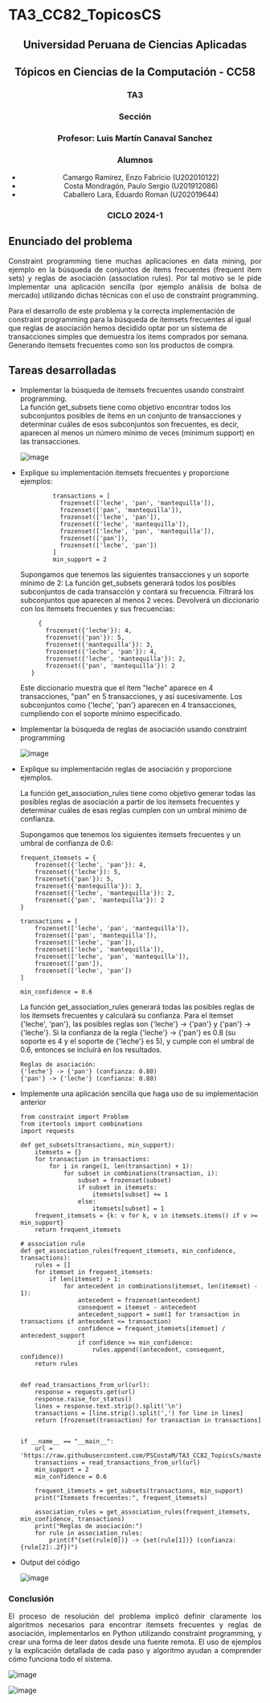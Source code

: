 # TA3_CC82_TopicosCS

 <h2 align="center">Universidad Peruana de Ciencias Aplicadas</h2>
<h2 align="center">Tópicos en Ciencias de la Computación - CC58</h2>
 
<h3 align="center"> TA3 </h3>
 
<h3 align="center"> Sección</h3>
<h3 align="center"> Profesor: Luis Martín Canaval Sanchez</h3>
<h3 align="center"> Alumnos</h3>
 <ul>
   <li align="center">Camargo Ramírez, Enzo Fabricio (U202010122)</li>
   <li align="center">Costa Mondragón, Paulo Sergio (U201912086)</li>
   <li align="center">Caballero Lara, Eduardo Roman (U202019644)</li>
 </ul>
 
 
 <h3 align="center">CICLO 2024-1</h3>

## Enunciado del problema

<p align="justify">
Constraint programming tiene muchas aplicaciones en data mining, por ejemplo en la búsqueda de conjuntos de ítems frecuentes (frequent item sets) y reglas de asociación (association rules). Por tal motivo se le pide implementar una aplicación sencilla (por ejemplo análisis de bolsa de mercado) utilizando dichas técnicas con el uso de constraint programming.

Para el desarrollo de este problema y la correcta implementación de constraint programming para la búsqueda de itemsets frecuentes al igual que reglas de asociación hemos decidido optar por un sistema de transacciones simples que demuestra los items comprados por semana. Generando itemsets frecuentes como son los productos de compra.
</p>

## Tareas desarrolladas

<p align="justify">
<ul>
  <li> Implementar la búsqueda de itemsets frecuentes usando constraint programming. </li>
 La función get_subsets tiene como objetivo encontrar todos los subconjuntos posibles de ítems en un conjunto de transacciones y determinar cuáles de esos subconjuntos son frecuentes, es decir, aparecen al menos un número mínimo de veces (minimum support) en las transacciones.

 
  ![image](https://github.com/PSCostaM/TA3_CC82_TopicsCs/assets/48858434/7cb4f34b-2167-4615-bae5-84c820ecdcfd) 

  <li>Explique su implementación itemsets frecuentes y proporcione ejemplos:</li>
  
  ```
           transactions = [
             frozenset(['leche', 'pan', 'mantequilla']),
             frozenset(['pan', 'mantequilla']),
             frozenset(['leche', 'pan']),
             frozenset(['leche', 'mantequilla']),
             frozenset(['leche', 'pan', 'mantequilla']),
             frozenset(['pan']),
             frozenset(['leche', 'pan'])
           ]
           min_support = 2
  ```
  Supongamos que tenemos las siguientes transacciones y un soporte mínimo de 2:
  La función get_subsets generará todos los posibles subconjuntos de cada transacción y contará su frecuencia. Filtrará los subconjuntos que aparecen al menos 2 veces.
  Devolverá un diccionario con los itemsets frecuentes y sus frecuencias:
  ```
       {
         frozenset({'leche'}): 4,
         frozenset({'pan'}): 5,
         frozenset({'mantequilla'}): 3,
         frozenset({'leche', 'pan'}): 4,
         frozenset({'leche', 'mantequilla'}): 2,
         frozenset({'pan', 'mantequilla'}): 2
     }
  ```
  Este diccionario muestra que el ítem "leche" aparece en 4 transacciones, "pan" en 5 transacciones, y así sucesivamente. Los subconjuntos como {'leche', 'pan'} aparecen en 4 transacciones, cumpliendo con el soporte mínimo especificado.

  <li> Implementar la búsqueda de reglas de asociación usando constraint
programming </li>

![image](https://github.com/PSCostaM/TA3_CC82_TopicsCs/assets/48858434/96ff3195-42b9-4ba7-be82-b1e2877b9d74)

<li>Explique su implementación reglas de asociación y proporcione ejemplos.</li>

La función get_association_rules tiene como objetivo generar todas las posibles reglas de asociación a partir de los itemsets frecuentes y determinar cuáles de esas reglas cumplen con un umbral mínimo de confianza.

Supongamos que tenemos los siguientes itemsets frecuentes y un umbral de confianza de 0.6:

```
frequent_itemsets = {
    frozenset({'leche', 'pan'}): 4,
    frozenset({'leche'}): 5,
    frozenset({'pan'}): 5,
    frozenset({'mantequilla'}): 3,
    frozenset({'leche', 'mantequilla'}): 2,
    frozenset({'pan', 'mantequilla'}): 2
}

transactions = [
    frozenset(['leche', 'pan', 'mantequilla']),
    frozenset(['pan', 'mantequilla']),
    frozenset(['leche', 'pan']),
    frozenset(['leche', 'mantequilla']),
    frozenset(['leche', 'pan', 'mantequilla']),
    frozenset(['pan']),
    frozenset(['leche', 'pan'])
]

min_confidence = 0.6
```

La función get_association_rules generará todas las posibles reglas de los itemsets frecuentes y calculará su confianza.
Para el itemset {'leche', 'pan'}, las posibles reglas son {'leche'} -> {'pan'} y {'pan'} -> {'leche'}.
Si la confianza de la regla {'leche'} -> {'pan'} es 0.8 (su soporte es 4 y el soporte de {'leche'} es 5), y cumple con el umbral de 0.6, entonces se incluirá en los resultados.

```
Reglas de asociación:
{'leche'} -> {'pan'} (confianza: 0.80)
{'pan'} -> {'leche'} (confianza: 0.80)
```

<li>Implemente una aplicación sencilla que haga uso de su implementación
anterior</li>

```
from constraint import Problem
from itertools import combinations
import requests

def get_subsets(transactions, min_support):
    itemsets = {}
    for transaction in transactions:
        for i in range(1, len(transaction) + 1):
            for subset in combinations(transaction, i):
                subset = frozenset(subset)
                if subset in itemsets:
                    itemsets[subset] += 1
                else:
                    itemsets[subset] = 1
    frequent_itemsets = {k: v for k, v in itemsets.items() if v >= min_support}
    return frequent_itemsets

# association rule
def get_association_rules(frequent_itemsets, min_confidence, transactions):
    rules = []
    for itemset in frequent_itemsets:
        if len(itemset) > 1:
            for antecedent in combinations(itemset, len(itemset) - 1):
                antecedent = frozenset(antecedent)
                consequent = itemset - antecedent
                antecedent_support = sum(1 for transaction in transactions if antecedent <= transaction)
                confidence = frequent_itemsets[itemset] / antecedent_support
                if confidence >= min_confidence:
                    rules.append((antecedent, consequent, confidence))
    return rules


def read_transactions_from_url(url):
    response = requests.get(url)
    response.raise_for_status()
    lines = response.text.strip().split('\n')
    transactions = [line.strip().split(',') for line in lines]
    return [frozenset(transaction) for transaction in transactions]


if __name__ == "__main__":
    url = 'https://raw.githubusercontent.com/PSCostaM/TA3_CC82_TopicsCs/master/transactions.txt'
    transactions = read_transactions_from_url(url)
    min_support = 2
    min_confidence = 0.6

    frequent_itemsets = get_subsets(transactions, min_support)
    print("Itemsets frecuentes:", frequent_itemsets)

    association_rules = get_association_rules(frequent_itemsets, min_confidence, transactions)
    print("Reglas de asociación:")
    for rule in association_rules:
        print(f"{set(rule[0])} -> {set(rule[1])} (confianza: {rule[2]:.2f})")
```

<li>Output del código</li>

![image](https://github.com/PSCostaM/TA3_CC82_TopicsCs/assets/48858434/ba4edd0c-9ebe-4eb8-9a20-482b3a590f86)

</ul>
</p>

### Conclusión

<p align="justify">
 El proceso de resolución del problema implicó definir claramente los algoritmos necesarios para encontrar itemsets frecuentes y reglas de asociación, implementarlos en Python utilizando constraint programming, y crear una forma de leer datos desde una fuente remota. El uso de ejemplos y la explicación detallada de cada paso y algoritmo ayudan a comprender cómo funciona todo el sistema.
</p>

![image](https://github.com/PSCostaM/TA3_CC82_TopicsCs/assets/48858434/0254c27d-9653-47f1-9562-afd823709ee4)

![image](https://github.com/PSCostaM/TA3_CC82_TopicsCs/assets/48858434/20392598-dfe7-4bf3-a113-627952e8fc0d)


